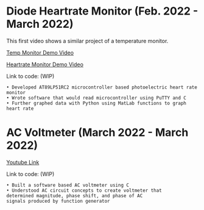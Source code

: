 # Diode Heartrate Monitor (Feb. 2022 - March 2022)

This first video shows a similar project of a temperature monitor.

[Temp Monitor Demo Video](https://youtu.be/DtizvK82OfQ)

[Heartrate Monitor Demo Video](https://youtu.be/MpQabdz20nY)

Link to code: (WIP)
```
• Developed AT89LP51RC2 microcontroller based photoelectric heart rate monitor
• Wrote software that would read microcontroller using PuTTY and C
• Further graphed data with Python using MatLab functions to graph heart rate
```
# AC Voltmeter (March 2022 - March 2022)

[Youtube Link](https://youtu.be/pHFQ8-BD4R0)

Link to code: (WIP)
```
• Built a software based AC voltmeter using C
• Understood AC circuit concepts to create voltmeter that 
determined magnitude, phase shift, and phase of AC
signals produced by function generator
```
